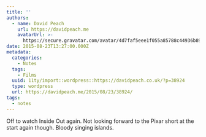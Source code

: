 ```yaml
---
title: ''
authors:
  - name: David Peach
    url: https://davidpeach.me
    avatarUrl: >-
      https://secure.gravatar.com/avatar/4d7faf5eee1f055a85788c44936b8995eaab6dfb004e7854ec747ccb272e91ee?s=96&d=mm&r=g
date: 2015-08-23T13:27:00.000Z
metadata:
  categories:
    - Notes
  tags:
    - Films
  uuid: 11ty/import::wordpress::https://davidpeach.co.uk/?p=38924
  type: wordpress
  url: https://davidpeach.me/2015/08/23/38924/
tags:
  - notes
---
```

Off to watch Inside Out again. Not looking forward to the Pixar short at the start again though. Bloody singing islands.